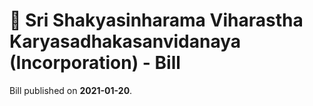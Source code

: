# 📄  Sri Shakyasinharama Viharastha Karyasadhakasanvidanaya (Incorporation) - Bill

Bill published on **2021-01-20**.
